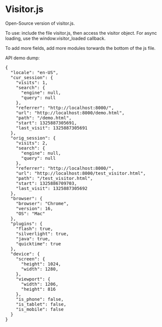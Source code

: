 Visitor.js
==

Open-Source version of visitor.js.

To use: include the file visitor.js, then access the visitor object.
For async loading, use the window.visitor_loaded callback.

To add more fields, add more modules torwards the bottom of the js file.

API demo dump:
<pre>
{
  "locale": "en-US",
  "cur_session": {
    "visits": 1,
    "search": {
      "engine": null,
      "query": null
    },
    "referrer": "http://localhost:8000/",
    "url": "http://localhost:8000/demo.html",
    "path": "/demo.html",
    "start": 1325887305691,
    "last_visit": 1325887305691
  },
  "orig_session": {
    "visits": 2,
    "search": {
      "engine": null,
      "query": null
    },
    "referrer": "http://localhost:8000/",
    "url": "http://localhost:8000/test_visitor.html",
    "path": "/test_visitor.html",
    "start": 1325886709703,
    "last_visit": 1325887305692
  },
  "browser": {
    "browser": "Chrome",
    "version": 16,
    "OS": "Mac"
  },
  "plugins": {
    "flash": true,
    "silverlight": true,
    "java": true,
    "quicktime": true
  },
  "device": {
    "screen": {
      "height": 1024,
      "width": 1280,
    },
    "viewport": {
      "width": 1206,
      "height": 816
    },
    "is_phone": false,
    "is_tablet": false,
    "is_mobile": false
  }
}
</pre>
